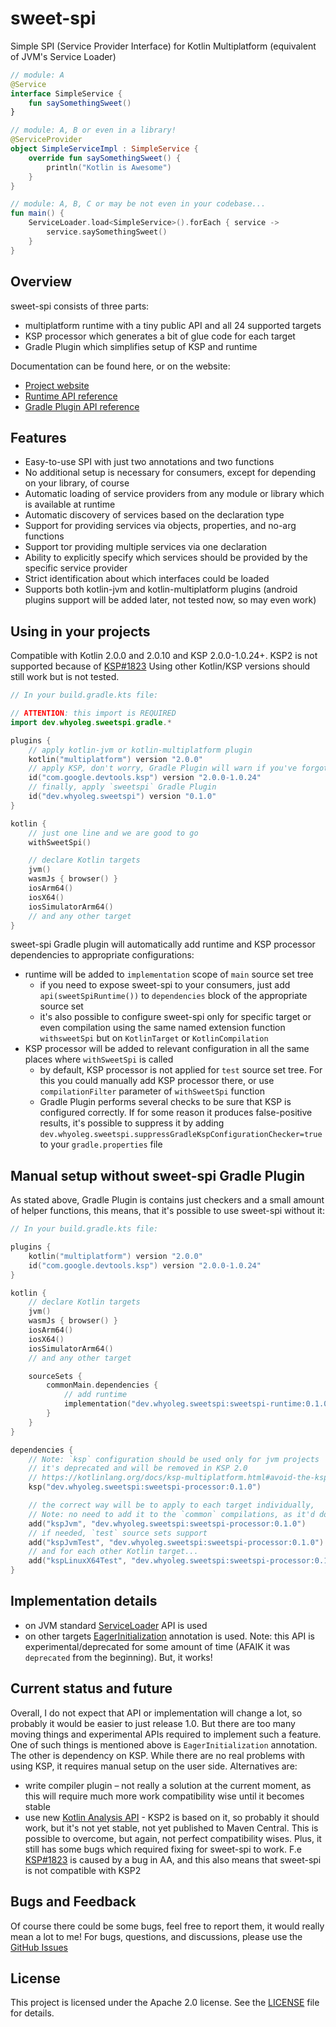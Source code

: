 # sweet-spi

Simple SPI (Service Provider Interface) for Kotlin Multiplatform (equivalent of JVM's Service Loader)

```kotlin
// module: A
@Service
interface SimpleService {
    fun saySomethingSweet()
}

// module: A, B or even in a library!
@ServiceProvider
object SimpleServiceImpl : SimpleService {
    override fun saySomethingSweet() {
        println("Kotlin is Awesome")
    }
}

// module: A, B, C or may be not even in your codebase...
fun main() {
    ServiceLoader.load<SimpleService>().forEach { service ->
        service.saySomethingSweet()
    }
}
```

## Overview

sweet-spi consists of three parts:

* multiplatform runtime with a tiny public API and all 24 supported targets
* KSP processor which generates a bit of glue code for each target
* Gradle Plugin which simplifies setup of KSP and runtime

Documentation can be found here, or on the website:

* [Project website](https://whyoleg.github.io/sweet-spi/)
* [Runtime API reference](https://whyoleg.github.io/sweet-spi/runtime-api/)
* [Gradle Plugin API reference](https://whyoleg.github.io/sweet-spi/gradle-plugin-api/)

## Features

- Easy-to-use SPI with just two annotations and two functions
- No additional setup is necessary for consumers, except for depending on your library, of course
- Automatic loading of service providers from any module or library which is available at runtime
- Automatic discovery of services based on the declaration type
- Support for providing services via objects, properties, and no-arg functions
- Support tor providing multiple services via one declaration
- Ability to explicitly specify which services should be provided by the specific service provider
- Strict identification about which interfaces could be loaded
- Supports both kotlin-jvm and kotlin-multiplatform plugins (android plugins support will be added later, not tested now, so may even work)

## Using in your projects

Compatible with Kotlin 2.0.0 and 2.0.10 and KSP 2.0.0-1.0.24+.
KSP2 is not supported because of [KSP#1823](https://github.com/google/ksp/issues/1823)
Using other Kotlin/KSP versions should still work but is not tested.

```kotlin
// In your build.gradle.kts file:

// ATTENTION: this import is REQUIRED
import dev.whyoleg.sweetspi.gradle.*

plugins {
    // apply kotlin-jvm or kotlin-multiplatform plugin 
    kotlin("multiplatform") version "2.0.0"
    // apply KSP, don't worry, Gradle Plugin will warn if you've forgotten 
    id("com.google.devtools.ksp") version "2.0.0-1.0.24"
    // finally, apply `sweetspi` Gradle Plugin 
    id("dev.whyoleg.sweetspi") version "0.1.0"
}

kotlin {
    // just one line and we are good to go
    withSweetSpi()

    // declare Kotlin targets
    jvm()
    wasmJs { browser() }
    iosArm64()
    iosX64()
    iosSimulatorArm64()
    // and any other target
}
```

sweet-spi Gradle plugin will automatically add runtime and KSP processor dependencies to appropriate configurations:

* runtime will be added to `implementation` scope of `main` source set tree
    * if you need to expose sweet-spi to your consumers, just add `api(sweetSpiRuntime())` to `dependencies` block of the appropriate source
      set
    * it's also possible to configure sweet-spi only for specific target or even compilation using the same named extension function
      `withsweetSpi` but on `KotlinTarget` or `KotlinCompilation`
* KSP processor will be added to relevant configuration in all the same places where `withSweetSpi` is called
    * by default, KSP processor is not applied for `test` source set tree.
      For this you could manually add KSP processor there, or use `compilationFilter` parameter of `withSweetSpi` function
    * Gradle Plugin performs several checks to be sure that KSP is configured correctly.
      If for some reason it produces false-positive results, it's possible to suppress it by adding
      `dev.whyoleg.sweetspi.suppressGradleKspConfigurationChecker=true` to your `gradle.properties` file

## Manual setup without sweet-spi Gradle Plugin

As stated above, Gradle Plugin is contains just checkers and a small amount of helper functions, this means, that it's possible to use
sweet-spi without it:

```kotlin
// In your build.gradle.kts file:

plugins {
    kotlin("multiplatform") version "2.0.0"
    id("com.google.devtools.ksp") version "2.0.0-1.0.24"
}

kotlin {
    // declare Kotlin targets
    jvm()
    wasmJs { browser() }
    iosArm64()
    iosX64()
    iosSimulatorArm64()
    // and any other target

    sourceSets {
        commonMain.dependencies {
            // add runtime
            implementation("dev.whyoleg.sweetspi:sweetspi-runtime:0.1.0")
        }
    }
}

dependencies {
    // Note: `ksp` configuration should be used only for jvm projects
    // it's deprecated and will be removed in KSP 2.0
    // https://kotlinlang.org/docs/ksp-multiplatform.html#avoid-the-ksp-configuration-on-ksp-1-0-1
    ksp("dev.whyoleg.sweetspi:sweetspi-processor:0.1.0")

    // the correct way will be to apply to each target individually, 
    // Note: no need to add it to the `common` compilations, as it'd do nothing there
    add("kspJvm", "dev.whyoleg.sweetspi:sweetspi-processor:0.1.0")
    // if needed, `test` source sets support
    add("kspJvmTest", "dev.whyoleg.sweetspi:sweetspi-processor:0.1.0")
    // and for each other Kotlin target...
    add("kspLinuxX64Test", "dev.whyoleg.sweetspi:sweetspi-processor:0.1.0")
}
```

## Implementation details

* on JVM standard [ServiceLoader](https://docs.oracle.com/javase/8/docs/api/java/util/ServiceLoader.html) API is used
* on other targets [EagerInitialization](https://kotlinlang.org/api/core/kotlin-stdlib/kotlin.native/-eager-initialization/) annotation is
  used.
  Note: this API is experimental/deprecated for some amount of time (AFAIK it was `deprecated` from the beginning). But, it works!

## Current status and future

Overall, I do not expect that API or implementation will change a lot, so probably it would be easier to just release 1.0.
But there are too many moving things and experimental APIs required to implement such a feature.
One of such things is mentioned above is `EagerInitialization` annotation.
The other is dependency on KSP.
While there are no real problems with using KSP, it requires manual setup on the user side.
Alternatives are:

* write compiler plugin – not really a solution at the current moment, as this will require much more work compatibility wise until it
  becomes stable
* use new [Kotlin Analysis API](http://kotl.in/analysis-api) - KSP2 is based on it, so probably it should work, but it's not yet stable, not
  yet published to Maven Central.
  This is possible to overcome, but again, not perfect compatibility wises.
  Plus, it still has some bugs which required fixing for sweet-spi to work.
  F.e [KSP#1823](https://github.com/google/ksp/issues/1823) is caused by a bug in AA, and this also means that sweet-spi is not compatible
  with KSP2

## Bugs and Feedback

Of course there could be some bugs, feel free to report them, it would really mean a lot to me!
For bugs, questions, and discussions, please use the [GitHub Issues](https://github.com/whyoleg/sweet-spi/issues)

## License

This project is licensed under the Apache 2.0 license. See the [LICENSE](LICENSE) file for details.
